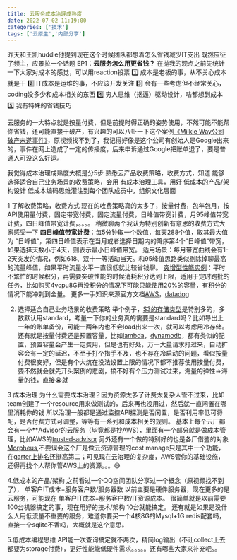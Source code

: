 ```yaml
---
title: 云服务成本治理成熟度
date: 2022-07-02 11:19:00
categories: ['技术']
tags: ['云原生','内部分享']
---
```


昨天和王凯huddle他提到现在这个时候团队都想着怎么省钱减少IT支出
既然应征了频主，应景拉一个话题 EP1：**云服务怎么用更省钱？**
在抛我的观点之前先统计一下大家对成本的感觉，可以用reaction投票
:one: 成本是老板的事，从不关心成本就是干
:two: IT成本是运维的事，不应该开发关注
:three: 会有一些考虑但不经常关心，coding没多少和成本相关的东西
:four: 穷人思维（抠逼）驱动设计，啥都想到成本
:five: 我有特殊的省钱技巧

云服务的一大特点就是按量付费，但是前提时得正确的姿势使用，不然可能不能帮你省钱，还可能直接干破产，有兴趣的可以八卦一下这个案例[《Milkie Way公司破产未遂事件》](https://zhuanlan.zhihu.com/p/358250097)，原视频找不到了，我记得好像是这个公司有创始人是Google出来的，事件在网上造成了一定的传播度，后来申诉通过Google把账单退了，要是普通人可没这么好运。

我觉得成本治理成熟度大概是分5步
熟悉云产品收费策略，收费方式，知道
能够选择适合自己业务场景的收费策略，会用
有成本治理工具，用好
低成本的产品/架构设计
低成本编码思维灌注到每个团队成员中，组织文化层面

1 了解收费策略，收费方式
现在的收费策略真的太多了，按量付费，包年包月，按API使用量付费，固定带宽付费，固定流量付费，日峰值带宽计费，月95峰值带宽计费，四日峰值带宽计费，。。。。
稍微聊两个我认为特别创新有意思的收费方式大家感受一下
**四日峰值带宽计费**：每5分钟取一个数值，每天288个值，取其最大值为 “日峰值“，第四日峰值表示在当月或者选择日期内的降序第4个“日峰值“带宽，如果选择天数小于4天，则表示最小日峰值带宽。
适用场景：每月带宽曲线会有1-2天突发的情况，例如618、双十一等活动当天。和95峰值思路类似剔除掉聊最高的流量峰值，如果平时流量水平一直很低就比较省钱聊。
[突增型性能实例](https://docs.aws.amazon.com/zh_cn/AWSEC2/latest/UserGuide/burstable-performance-instances.html)：平时不繁忙的时候积分，再需要突破性能的时候消耗积分达到上限，适用于定时跑批的任务，比如购买4vcpu8G再没积分的情况下可能只能使用20%的容量，有积分的情况下能冲刺到全量。
更多一手知识来源官方文档[AWS](https://aws.amazon.com/cn/pricing/)，[datadog](https://www.datadoghq.com/pricing/)

2. 选择适合自己业务场景的收费策略
举个例子，[S3的存储类型](https://docs.aws.amazon.com/zh_cn/AmazonS3/latest/userguide/storage-class-intro.html)是特别多的，多数默认用standard，考量一下你的业务真的需要是standard吗？比如导出上一年的账单备份，可能一两年内也不会load出来一次，就可以考虑用冷存储。
还有就是按量付费还是预置容量，比如[lambda](https://docs.aws.amazon.com/zh_cn/lambda/latest/dg/provisioned-concurrency.html)，[dynamodb](https://docs.aws.amazon.com/zh_cn/amazondynamodb/latest/developerguide/ProvisionedThroughput.html)，都有类似的配置，预置容量会产生一定费用，但是也有好处，万一大量请求打过来，自动扩容会有一定的延迟，不至于打个措手不及，也不存在冷启动的问题，看似按量付费很安好，但是有个大炕在没法设置上限的情况下都不推荐使用按量付费，要不然就会就先开头案例的悲剧，搞不好有个压力测试过来，海量的弹性=>海量的钱，直接:sob:就

3 成本治理
为什么需要成本治理？因为资源太多了计费太复杂人管不过来，比如team创建了一个resource用来做测试的，后来再也没用过，然后就一直闲置在哪里消耗你的钱
所以治理一般都是通过监控API探测是否闲置，是否利用率低可将配，是否付费方式可调整，等等有一系列和成本相关的规则。
基本上每个云厂都会有一个**Advisor的云服务（毕竟都是抄AWS），里面有一个部分就是做成本管理，比如AWS的[trusted-advisor](https://aws.amazon.com/cn/premiumsupport/technology/trusted-advisor/) 另外还有一个做的特别好的也是各厂借鉴的对象[Morpheus](https://morpheusdata.com/hybrid-cloud-management/cost-optimization-finops/),不要误会这个厂是做云资源管理的cost manage只是其中一个功能，在[garter上排名](https://www.gartner.com/reviews/market/cloud-management-tooling)还挺高第二；可见现在云治理的复杂度，AWS管你的基础设施，还得再找个人帮你管AWS上的资源。。。:sweat_smile:

4.低成本的产品/架构
之前看过一个QQ空间团队分享过一个概念（原视频找不到了）， 单客户IT成本=服务客户数/服务器数 以前主要是硬件服务器，现在更多的是云服务，可能现在 单客户IT成本=服务客户数/IT资源成本。
很简单就是以前需要100台机器搞定的事，现在用好的技术/架构 10台就能搞定。
还有就是如果是没什么人用低流量不重要的服务，难道你要买一个4核8G的Mysql+1G redis配套吗，直接一个sqlite不香吗，大概就是这个意思。

5.低成本编程思维
API能一次查询搞定就不两次，精简log输出（不让collect上去都要为storage付费），更好性能能低硬件需求。。。。。还有哪些大家来补充吧。。
